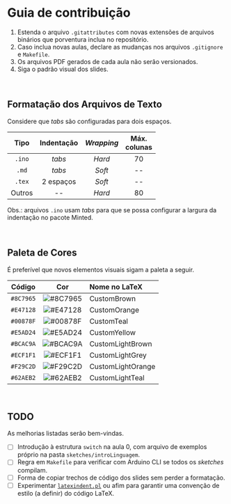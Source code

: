 # Guia de contribuição

1. Estenda o arquivo `.gitattributes` com novas extensões de arquivos binários que porventura inclua no repositório.
1. Caso inclua novas aulas, declare as mudanças nos arquivos `.gitignore` e `Makefile`.
1. Os arquivos PDF gerados de cada aula não serão versionados.
1. Siga o padrão visual dos slides.

<br>

## Formatação dos Arquivos de Texto

Considere que *tabs* são configuradas para dois espaços.

|Tipo      |Indentação|*Wrapping*|Máx.<br>colunas|
|:--------:|:--------:|:--------:|:-------------:|
|`.ino`    |*tabs*    |*Hard*    |70             |
|`.md`     |*tabs*    |*Soft*    |--             |
|`.tex`    |2 espaços |*Soft*    |--             |
|Outros    |--        |*Hard*    |80             |

Obs.: arquivos `.ino` usam *tabs* para que se possa configurar a largura da indentação no pacote Minted.

<br>

## Paleta de Cores

É preferível que novos elementos visuais sigam a paleta a seguir.

|Código   |Cor                                                     |Nome no LaTeX    |
|:-------:|:------------------------------------------------------:|:----------------|
|`#8C7965`|![#8C7965](https://placehold.it/15/8C7965/000000?text=+)|CustomBrown      |
|`#E47128`|![#E47128](https://placehold.it/15/E47128/000000?text=+)|CustomOrange     |
|`#00878F`|![#00878F](https://placehold.it/15/00878F/000000?text=+)|CustomTeal       |
|`#E5AD24`|![#E5AD24](https://placehold.it/15/E5AD24/000000?text=+)|CustomYellow     |
|`#BCAC9A`|![#BCAC9A](https://placehold.it/15/BCAC9A/000000?text=+)|CustomLightBrown |
|`#ECF1F1`|![#ECF1F1](https://placehold.it/15/ECF1F1/000000?text=+)|CustomLightGrey  |
|`#F29C2D`|![#F29C2D](https://placehold.it/15/F29C2D/000000?text=+)|CustomLightOrange|
|`#62AEB2`|![#62AEB2](https://placehold.it/15/62AEB2/000000?text=+)|CustomLightTeal  |

<br>

## TODO

As melhorias listadas serão bem-vindas.

- [ ] Introdução à estrutura `switch` na aula 0, com arquivo de exemplos próprio na pasta `sketches/introLinguagem`.
- [ ] Regra em `Makefile` para verificar com Arduino CLI se todos os *sketches* compilam.
- [ ] Forma de copiar trechos de código dos slides sem perder a formatação.
- [ ] Experimentar [`latexindent.pl`](https://github.com/cmhughes/latexindent.pl) ou afim para garantir uma convenção de estilo (a definir) do código LaTeX.
